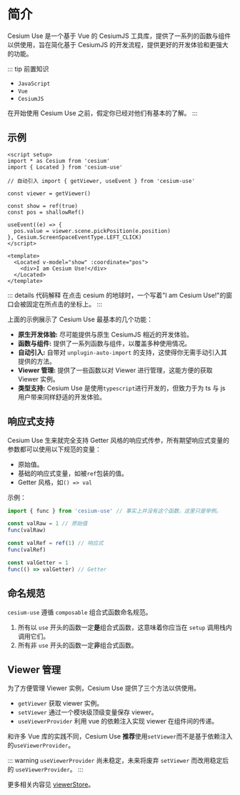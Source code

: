 # 简介

Cesium Use 是一个基于 Vue 的 CesiumJS 工具库，提供了一系列的函数与组件以供使用，旨在简化基于 CesiumJS 的开发流程，提供更好的开发体验和更强大的功能。

::: tip 前置知识

- `JavaScript`
- `Vue`
- `CesiumJS`

在开始使用 Cesium Use 之前，假定你已经对他们有基本的了解。
:::

## 示例

```vue {5,7,12,18-20}
<script setup>
import * as Cesium from 'cesium'
import { Located } from 'cesium-use'

// 自动引入 import { getViewer, useEvent } from 'cesium-use'

const viewer = getViewer()

const show = ref(true)
const pos = shallowRef()

useEvent((e) => {
  pos.value = viewer.scene.pickPosition(e.position)
}, Cesium.ScreenSpaceEventType.LEFT_CLICK)
</script>

<template>
  <Located v-model="show" :coordinate="pos">
    <div>I am Cesium Use!</div>
  </Located>
</template>
```

::: details 代码解释
在点击 cesium 的地球时，一个写着"I am Cesium Use!"的窗口会被固定在所点击的坐标上。
:::

上面的示例展示了 Cesium Use 最基本的几个功能：

- **原生开发体验:** 尽可能提供与原生 CesiumJS 相近的开发体验。
- **函数与组件:** 提供了一系列函数与组件，以覆盖多种使用情况。
- **自动引入:** 自带对 `unplugin-auto-import` 的支持，这使得你无需手动引入其提供的方法。
- **Viewer 管理:** 提供了一些函数以对 Viewer 进行管理，这能方便的获取 Viewer 实例。
- **类型支持:** Cesium Use 是使用`typescript`进行开发的，但致力于为 ts 与 js 用户带来同样舒适的开发体验。

## 响应式支持

Cesium Use 生来就完全支持 Getter 风格的响应式传参，所有期望响应式变量的参数都可以使用以下规范的变量：

- 原始值。
- 基础的响应式变量，如被`ref`包装的值。
- Getter 风格，如`() => val`

示例：

```js
import { func } from 'cesium-use' // 事实上并没有这个函数，这里只是举例。

const valRaw = 1 // 原始值
func(valRaw)

const valRef = ref(1) // 响应式
func(valRef)

const valGetter = 1
func(() => valGetter) // Getter
```

## 命名规范

`cesium-use` 遵循 `composable` 组合式函数命名规范。

1. 所有以 `use` 开头的函数一定**是**组合式函数，这意味着你应当在 `setup` 调用栈内调用它们。
2. 所有非 `use` 开头的函数一定**非**组合式函数。

## Viewer 管理

为了方便管理 Viewer 实例，Cesium Use 提供了三个方法以供使用。

- `getViewer` 获取 viewer 实例。
- `setViewer` 通过一个模块级顶级变量保存 viewer。
- `useViewerProvider` 利用 vue 的依赖注入实现 viewer 在组件间的传递。

和许多 Vue 库的实践不同，Cesium Use **推荐**使用`setViewer`而不是基于依赖注入的`useViewerProvider`。

::: warning
`useViewerProvider` 尚未稳定，未来将废弃 `setViewer` 而改用稳定后的 `useViewerProvider`。
:::

更多相关内容见 [viewerStore](composables/viewerStore.md)。
